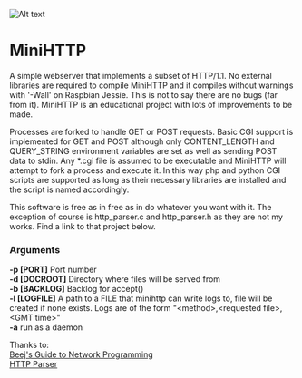 ![Alt text](https://travis-ci.org/cluoma/MiniHTTP.svg?branch=master  "Master Branch")

# MiniHTTP

A simple webserver that implements a subset of HTTP/1.1. No external libraries are required to compile MiniHTTP and it compiles without warnings with '-Wall' on Raspbian Jessie. This is not to say there are no bugs (far from it). MiniHTTP is an educational project with lots of improvements to be made.

Processes are forked to handle GET or POST requests. Basic CGI support is implemented for GET and POST although only CONTENT_LENGTH and QUERY_STRING environment variables are set as well as sending POST data to stdin. Any *.cgi file is assumed to be executable and MiniHTTP will attempt to fork a process and execute it. In this way php and python CGI scripts are supported as long as their necessary libraries are installed and the script is named accordingly.

This software is free as in free as in do whatever you want with it. The exception of course is http_parser.c and http_parser.h as they are not my works. Find a link to that project below.

### Arguments

__-p [PORT]__ Port number    
__-d [DOCROOT]__ Directory where files will be served from    
__-b [BACKLOG]__ Backlog for accept()    
__-l [LOGFILE]__ A path to a FILE that minihttp can write logs to, file will be created if none exists. Logs are of the form "\<method\>,\<requested file\>,\<GMT time\>"    
__-a__ run as a daemon     


Thanks to:    
[Beej's Guide to Network Programming](http://beej.us/guide/bgnet/output/print/bgnet_USLetter_2.pdf)    
[HTTP Parser](https://github.com/nodejs/http-parser)
